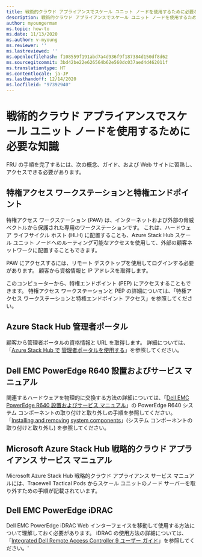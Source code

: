 ```yaml
---
title: 戦術的クラウド アプライアンスでスケール ユニット ノードを使用するために必要な知識
description: 戦術的クラウド アプライアンスでスケール ユニット ノードを使用するために必要な知識について説明します
author: myoungerman
ms.topic: how-to
ms.date: 11/13/2020
ms.author: v-myoung
ms.reviewer: ''
ms.lastreviewed: ''
ms.openlocfilehash: f108559f191abd7a4d936f9f187384d150df8d62
ms.sourcegitcommit: 3bd42be22e626564b62e560dc037aed4d462011f
ms.translationtype: HT
ms.contentlocale: ja-JP
ms.lasthandoff: 12/14/2020
ms.locfileid: "97392940"
---
```

# <a name="required-knowledge-for-working-with-scale-unit-nodes-in-a-tactical-cloud-appliance"></a>戦術的クラウド アプライアンスでスケール ユニット ノードを使用するために必要な知識

FRU の手順を完了するには、次の概念、ガイド、および Web サイトに習熟し、アクセスできる必要があります。

## <a name="privileged-access-workstation-and-the-privileged-endpoint"></a>特権アクセス ワークステーションと特権エンドポイント

特権アクセス ワークステーション (PAW) は、インターネットおよび外部の脅威ベクトルから保護された専用のワークステーションです。 これは、ハードウェア ライフサイクル ホスト (HLH) に配置することも、Azure Stack Hub スケール ユニット ノードへのルーティング可能なアクセスを使用して、外部の顧客ネットワークに配置することもできます。

PAW にアクセスするには、リモート デスクトップを使用してログインする必要があります。 顧客から資格情報と IP アドレスを取得します。

このコンピューターから、特権エンドポイント (PEP) にアクセスすることもできます。
特権アクセス ワークステーションと PEP の詳細については、「特権アクセス ワークステーションと特権エンドポイント アクセス」を参照してください。

## <a name="azure-stack-hub-administrator-portal"></a>Azure Stack Hub 管理者ポータル

顧客から管理者ポータルの資格情報と URL を取得します。
詳細については、「[Azure Stack Hub で](https://docs.microsoft.com/azure-stack/operator/azure-stack-manage-portals)
[管理者ポータルを使用する](https://docs.microsoft.com/azure-stack/operator/azure-stack-manage-portals)」を参照してください。

## <a name="dell-emc-poweredge-r640-installation-and-service-manual"></a>Dell EMC PowerEdge R640 設置およびサービス マニュアル

関連するハードウェアを物理的に交換する方法の詳細については、「[Dell EMC PowerEdge R640 設置およびサービス マニュアル](https://www.dell.com/support/manuals/us/en/04/poweredge-r640/per640_ism_pub/dell-emc-poweredge-r640-overview?guid=guid-f39be9ba-158c-45e3-b8b1-f07bb750d6d4)」の PowerEdge R640 システム コンポーネントの取り付けと取り外しの手順を参照してください。
「[Installing and removing](https://www.dell.com/support/manuals/us/en/04/poweredge-r640/per640_ism_pub/installing-and-removing-system-components?guid=guid-5a5943c4-fe26-4faa-a10c-2afa4c1993ff&lang=en-us)
[system components](https://www.dell.com/support/manuals/us/en/04/poweredge-r640/per640_ism_pub/installing-and-removing-system-components?guid=guid-5a5943c4-fe26-4faa-a10c-2afa4c1993ff&lang=en-us)」(システム コンポーネントの取り付けと取り外し) を参照してください。

## <a name="microsoft-azure-stack-hub-tactical-cloud-appliance-service-manual"></a>Microsoft Azure Stack Hub 戦略的クラウド アプライアンス サービス マニュアル

Microsoft Azure Stack Hub 戦略的クラウド アプライアンス サービス マニュアルには、Tracewell Tactical Pods からスケール ユニットのノード サーバーを取り外すための手順が記載されています。

## <a name="dell-emc-poweredge-idrac"></a>Dell EMC PowerEdge iDRAC

Dell EMC PowerEdge iDRAC Web インターフェイスを移動して使用する方法について理解しておく必要があります。 iDRAC の使用方法の詳細については、「[Integrated Dell Remote Access Controller 9 ユーザー ガイド](https://www.dell.com/support/manuals/us/en/04/poweredge-r840/idrac9_4.00.00.00_ug_new/overview-of-idrac?guid=guid-a03c2558-4f39-40c8-88b8-38835d0e9003)」を参照してください。\'

